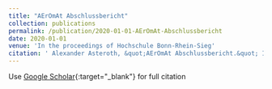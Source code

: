 ```yaml
---
title: "AErOmAt Abschlussbericht"
collection: publications
permalink: /publication/2020-01-01-AErOmAt-Abschlussbericht
date: 2020-01-01
venue: 'In the proceedings of Hochschule Bonn-Rhein-Sieg'
citation: ' Alexander Asteroth, &quot;AErOmAt Abschlussbericht.&quot; In the proceedings of Hochschule Bonn-Rhein-Sieg, 2020.'
---
```

Use [Google Scholar](https://scholar.google.com/scholar?q=AErOmAt+Abschlussbericht){:target="_blank"} for full citation